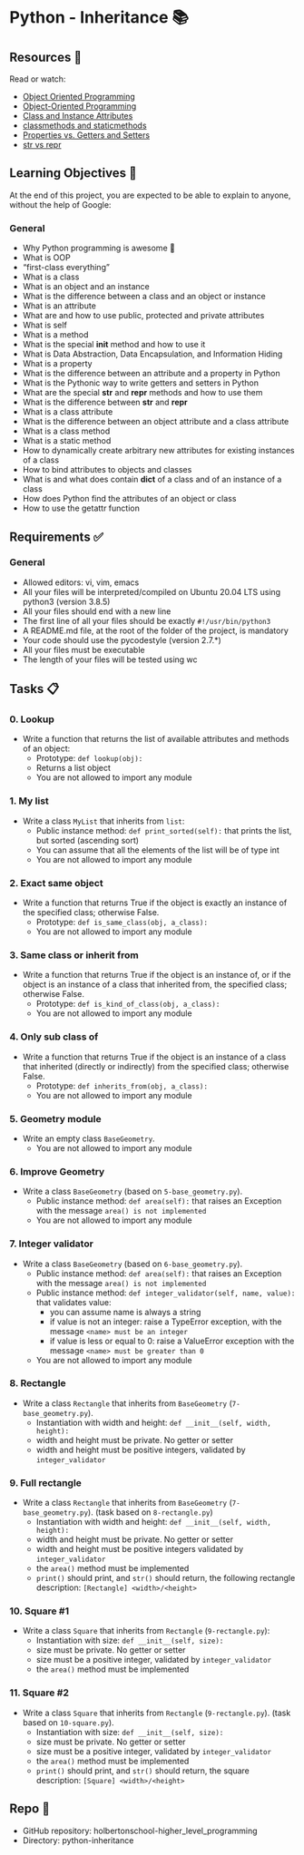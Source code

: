 # Python - Inheritance 📚

## Resources 📖
Read or watch:
- [Object Oriented Programming](https://example.com)
- [Object-Oriented Programming](https://example.com)
- [Class and Instance Attributes](https://example.com)
- [classmethods and staticmethods](https://example.com)
- [Properties vs. Getters and Setters](https://example.com)
- [str vs repr](https://example.com)

## Learning Objectives 🎯
At the end of this project, you are expected to be able to explain to anyone, without the help of Google:

### General
- Why Python programming is awesome 🐍
- What is OOP
- “first-class everything”
- What is a class
- What is an object and an instance
- What is the difference between a class and an object or instance
- What is an attribute
- What are and how to use public, protected and private attributes
- What is self
- What is a method
- What is the special __init__ method and how to use it
- What is Data Abstraction, Data Encapsulation, and Information Hiding
- What is a property
- What is the difference between an attribute and a property in Python
- What is the Pythonic way to write getters and setters in Python
- What are the special __str__ and __repr__ methods and how to use them
- What is the difference between __str__ and __repr__
- What is a class attribute
- What is the difference between an object attribute and a class attribute
- What is a class method
- What is a static method
- How to dynamically create arbitrary new attributes for existing instances of a class
- How to bind attributes to objects and classes
- What is and what does contain __dict__ of a class and of an instance of a class
- How does Python find the attributes of an object or class
- How to use the getattr function

## Requirements ✅
### General
- Allowed editors: vi, vim, emacs
- All your files will be interpreted/compiled on Ubuntu 20.04 LTS using python3 (version 3.8.5)
- All your files should end with a new line
- The first line of all your files should be exactly `#!/usr/bin/python3`
- A README.md file, at the root of the folder of the project, is mandatory
- Your code should use the pycodestyle (version 2.7.*)
- All your files must be executable
- The length of your files will be tested using wc

## Tasks 📋
### 0. Lookup
- Write a function that returns the list of available attributes and methods of an object:
  - Prototype: `def lookup(obj):`
  - Returns a list object
  - You are not allowed to import any module

### 1. My list
- Write a class `MyList` that inherits from `list`:
  - Public instance method: `def print_sorted(self):` that prints the list, but sorted (ascending sort)
  - You can assume that all the elements of the list will be of type int
  - You are not allowed to import any module

### 2. Exact same object
- Write a function that returns True if the object is exactly an instance of the specified class; otherwise False.
  - Prototype: `def is_same_class(obj, a_class):`
  - You are not allowed to import any module

### 3. Same class or inherit from
- Write a function that returns True if the object is an instance of, or if the object is an instance of a class that inherited from, the specified class; otherwise False.
  - Prototype: `def is_kind_of_class(obj, a_class):`
  - You are not allowed to import any module

### 4. Only sub class of
- Write a function that returns True if the object is an instance of a class that inherited (directly or indirectly) from the specified class; otherwise False.
  - Prototype: `def inherits_from(obj, a_class):`
  - You are not allowed to import any module

### 5. Geometry module
- Write an empty class `BaseGeometry`.
  - You are not allowed to import any module

### 6. Improve Geometry
- Write a class `BaseGeometry` (based on `5-base_geometry.py`).
  - Public instance method: `def area(self):` that raises an Exception with the message `area() is not implemented`
  - You are not allowed to import any module

### 7. Integer validator
- Write a class `BaseGeometry` (based on `6-base_geometry.py`).
  - Public instance method: `def area(self):` that raises an Exception with the message `area() is not implemented`
  - Public instance method: `def integer_validator(self, name, value):` that validates value:
    - you can assume name is always a string
    - if value is not an integer: raise a TypeError exception, with the message `<name> must be an integer`
    - if value is less or equal to 0: raise a ValueError exception with the message `<name> must be greater than 0`
  - You are not allowed to import any module

### 8. Rectangle
- Write a class `Rectangle` that inherits from `BaseGeometry` (`7-base_geometry.py`).
  - Instantiation with width and height: `def __init__(self, width, height):`
  - width and height must be private. No getter or setter
  - width and height must be positive integers, validated by `integer_validator`

### 9. Full rectangle
- Write a class `Rectangle` that inherits from `BaseGeometry` (`7-base_geometry.py`). (task based on `8-rectangle.py`)
  - Instantiation with width and height: `def __init__(self, width, height):`
  - width and height must be private. No getter or setter
  - width and height must be positive integers validated by `integer_validator`
  - the `area()` method must be implemented
  - `print()` should print, and `str()` should return, the following rectangle description: `[Rectangle] <width>/<height>`

### 10. Square #1
- Write a class `Square` that inherits from `Rectangle` (`9-rectangle.py`):
  - Instantiation with size: `def __init__(self, size):`
  - size must be private. No getter or setter
  - size must be a positive integer, validated by `integer_validator`
  - the `area()` method must be implemented

### 11. Square #2
- Write a class `Square` that inherits from `Rectangle` (`9-rectangle.py`). (task based on `10-square.py`).
  - Instantiation with size: `def __init__(self, size):`
  - size must be private. No getter or setter
  - size must be a positive integer, validated by `integer_validator`
  - the `area()` method must be implemented
  - `print()` should print, and `str()` should return, the square description: `[Square] <width>/<height>`

## Repo 📂
- GitHub repository: holbertonschool-higher_level_programming
- Directory: python-inheritance
